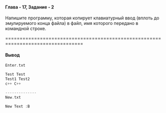 #### Глава - 17, Задание - 2 ####

Напишите программу, которая копирует клавиатурный ввод (вплоть до
эмулируемого конца файла) в файл, имя которого передано в командной строке.

=================================================================================
#### Вывод ####
```objectivec
Enter.txt

Test Test
Test1 Test2
c++ C++

--------------
New.txt

New Text :В
```